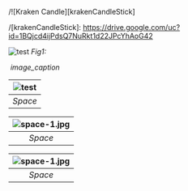 
/![Kraken Candle][krakenCandleStick]

/[krakenCandleStick]: https://drive.google.com/uc?id=1BQjcd4ijPdsQ7NuRkt1d22JPcYhAoG42

![test](https://drive.google.com/uc?id=1BQjcd4ijPdsQ7NuRkt1d22JPcYhAoG42) *Fig1:*


<p>
    <img src="https://drive.google.com/uc?id=1BQjcd4ijPdsQ7NuRkt1d22JPcYhAoG42" alt>
    <em>image_caption</em>
</p>


| ![test](https://drive.google.com/uc?id=1BQjcd4ijPdsQ7NuRkt1d22JPcYhAoG42) | 
|:--:| 
| *Space* |



| ![space-1.jpg](https://drive.google.com/uc?id=1BQjcd4ijPdsQ7NuRkt1d22JPcYhAoG42) | 
|:--:| 
| *Space* |


| ![space-1.jpg](http://www.storywarren.com/wp-content/uploads/2016/09/space-1.jpg) | 
|:--:| 
| *Space* |
